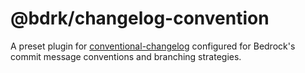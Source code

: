# @bdrk/changelog-convention

A preset plugin for [conventional-changelog](https://github.com/conventional-changelog/conventional-changelog) configured for
Bedrock's commit message conventions and branching strategies.

